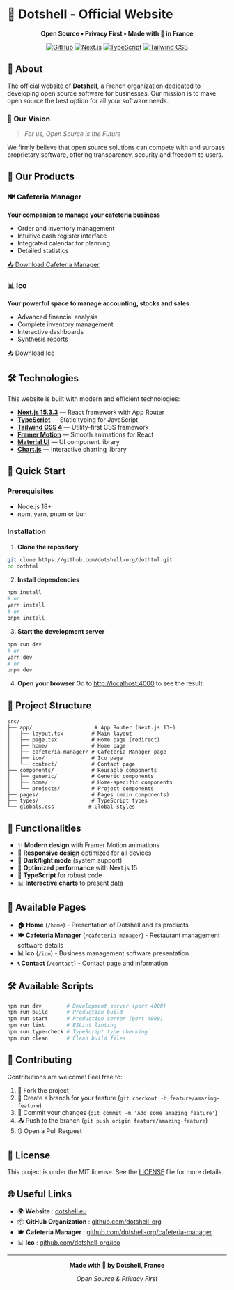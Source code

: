 # 🥐 Dotshell - Official Website

<div align="center">
  
  <p><strong>Open Source • Privacy First • Made with 🥐 in France</strong></p>
  
  [![GitHub](https://img.shields.io/badge/GitHub-dotshell--org-blue?style=flat-square&logo=github)](https://github.com/dotshell-org)
  [![Next.js](https://img.shields.io/badge/Next.js-15.3.3-black?style=flat-square&logo=next.js)](https://nextjs.org)
  [![TypeScript](https://img.shields.io/badge/TypeScript-5-blue?style=flat-square&logo=typescript)](https://www.typescriptlang.org)
  [![Tailwind CSS](https://img.shields.io/badge/Tailwind_CSS-4-38B2AC?style=flat-square&logo=tailwind-css)](https://tailwindcss.com)
</div>

## 🌟 About

The official website of **Dotshell**, a French organization dedicated to developing open source software for businesses. Our mission is to make open source the best option for all your software needs.

### 🎯 Our Vision
> *For us, Open Source is the Future*

We firmly believe that open source solutions can compete with and surpass proprietary software, offering transparency, security and freedom to users.

## 🚀 Our Products

### 🍽️ Cafeteria Manager
**Your companion to manage your cafeteria business**
- Order and inventory management
- Intuitive cash register interface
- Integrated calendar for planning
- Detailed statistics

[📥 Download Cafeteria Manager](https://github.com/dotshell-org/cafeteria-manager)

### 📊 Ico
**Your powerful space to manage accounting, stocks and sales**
- Advanced financial analysis
- Complete inventory management
- Interactive dashboards
- Synthesis reports

[📥 Download Ico](https://github.com/dotshell-org/ico)

## 🛠️ Technologies

This website is built with modern and efficient technologies:

- **[Next.js 15.3.3](https://nextjs.org)** — React framework with App Router
- **[TypeScript](https://www.typescriptlang.org)** — Static typing for JavaScript
- **[Tailwind CSS 4](https://tailwindcss.com)** — Utility-first CSS framework
- **[Framer Motion](https://framer.com/motion)** — Smooth animations for React
- **[Material UI](https://mui.com)** — UI component library
- **[Chart.js](https://www.chartjs.org)** — Interactive charting library

## 🚀 Quick Start

### Prerequisites
- Node.js 18+ 
- npm, yarn, pnpm or bun

### Installation

1. **Clone the repository**
```bash
git clone https://github.com/dotshell-org/dothtml.git
cd dothtml
```

2. **Install dependencies**
```bash
npm install
# or
yarn install
# or
pnpm install
```

3. **Start the development server**
```bash
npm run dev
# or
yarn dev
# or
pnpm dev
```

4. **Open your browser**
Go to [http://localhost:4000](http://localhost:4000) to see the result.

## 📂 Project Structure

```
src/
├── app/                    # App Router (Next.js 13+)
│   ├── layout.tsx         # Main layout
│   ├── page.tsx           # Home page (redirect)
│   ├── home/              # Home page
│   ├── cafeteria-manager/ # Cafeteria Manager page
│   ├── ico/               # Ico page
│   └── contact/           # Contact page
├── components/            # Reusable components
│   ├── generic/           # Generic components
│   ├── home/              # Home-specific components
│   └── projects/          # Project components
├── pages/                 # Pages (main components)
├── types/                 # TypeScript types
└── globals.css           # Global styles
```

## 🎨 Functionalities

- ✨ **Modern design** with Framer Motion animations
- 📱 **Responsive design** optimized for all devices
- 🌙 **Dark/light mode** (system support)
- 🎯 **Optimized performance** with Next.js 15
- 🔧 **TypeScript** for robust code
- 📊 **Interactive charts** to present data

## 📱 Available Pages

- **🏠 Home** (`/home`) - Presentation of Dotshell and its products
- **🍽️ Cafeteria Manager** (`/cafeteria-manager`) - Restaurant management software details
- **📊 Ico** (`/ico`) - Business management software presentation  
- **📞 Contact** (`/contact`) - Contact page and information

## 🛠️ Available Scripts

```bash
npm run dev        # Development server (port 4000)
npm run build      # Production build
npm run start      # Production server (port 4000)
npm run lint       # ESLint linting
npm run type-check # TypeScript type checking
npm run clean      # Clean build files
```

## 🤝 Contributing

Contributions are welcome! Feel free to:

1. 🍴 Fork the project
2. 🌿 Create a branch for your feature (`git checkout -b feature/amazing-feature`)
3. 💾 Commit your changes (`git commit -m 'Add some amazing feature'`)
4. 📤 Push to the branch (`git push origin feature/amazing-feature`)
5. 🔃 Open a Pull Request

## 📄 License

This project is under the MIT license. See the [LICENSE](LICENSE) file for more details.

## 🌐 Useful Links

- 🌍 **Website** : [dotshell.eu](https://dotshell.org)
- 📦 **GitHub Organization** : [github.com/dotshell-org](https://github.com/dotshell-org)
- 🍽️ **Cafeteria Manager** : [github.com/dotshell-org/cafeteria-manager](https://github.com/dotshell-org/cafeteria-manager)
- 📊 **Ico** : [github.com/dotshell-org/ico](https://github.com/dotshell-org/ico)

---

<div align="center">
  <p><strong>Made with 🥐 by Dotshell, France</strong></p>
  <p><em>Open Source & Privacy First</em></p>
</div>
